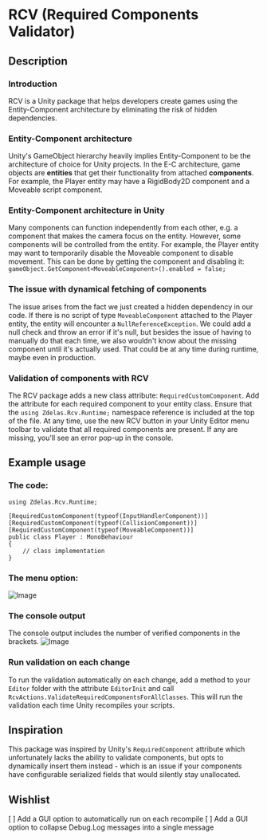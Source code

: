 # RCV (Required Components Validator)

## Description
### Introduction
RCV is a Unity package that helps developers create games using the Entity-Component architecture by eliminating the risk of hidden dependencies.

### Entity-Component architecture
Unity's GameObject hierarchy heavily implies Entity-Component to be the architecture of choice for Unity projects.
In the E-C architecture, game objects are **entities** that get their functionality from attached **components**.
For example, the Player entity may have a RigidBody2D component and a Moveable script component.

### Entity-Component architecture in Unity
Many components can function independently from each other, e.g. a component that makes the camera focus on the entity.
However, some components will be controlled from the entity. For example, the Player entity may want to temporarily disable the Moveable component to disable movement.
This can be done by getting the component and disabling it:
` gameObject.GetComponent<MoveableComponent>().enabled = false; `

### The issue with dynamical fetching of components
The issue arises from the fact we just created a hidden dependency in our code. If there is no script of type `MoveableComponent` attached to the Player entity, the entity will encounter a `NullReferenceException`.
We could add a null check and throw an error if it's null, but besides the issue of having to manually do that each time, we also wouldn't know about the missing component until it's actually used. That could be at any time during runtime, maybe even in production.

### Validation of components with RCV
The RCV package adds a new class attribute: `RequiredCustomComponent`. 
Add the attribute for each required component to your entity class. Ensure that the `using Zdelas.Rcv.Runtime;` namespace reference is included at the top of the file.
At any time, use the new RCV button in your Unity Editor menu toolbar to validate that all required components are present. 
If any are missing, you'll see an error pop-up in the console.

## Example usage
### The code:
```
using Zdelas.Rcv.Runtime;

[RequiredCustomComponent(typeof(InputHandlerComponent))]
[RequiredCustomComponent(typeof(CollisionComponent))]
[RequiredCustomComponent(typeof(MoveableComponent))]
public class Player : MonoBehaviour
{
    // class implementation
}
```
### The menu option:

![Image](https://i.ibb.co/DQwW9nX/2023-04-26-23-11-28-ANew-Legacy-Unity-Main-Menu-Windows-Mac-Linux-Unity-2022-1-14f1-DX11.png)

### The console output
The console output includes the number of verified components in the brackets.
![Image](https://i.ibb.co/hKRynsH/2023-04-26-23-17-17-ANew-Legacy-Unity-Main-Menu-Windows-Mac-Linux-Unity-2022-1-14f1-DX11.png)

### Run validation on each change
To run the validation automatically on each change, add a method to your `Editor` folder with the attribute `EditorInit` and call `RcvActions.ValidateRequiredComponentsForAllClasses`.
This will run the validation each time Unity recompiles your scripts.

## Inspiration
This package was inspired by Unity's `RequiredComponent` attribute which unfortunately lacks the ability to validate components, but opts to dynamically insert them instead - which is an issue if your components have configurable serialized fields that would silently stay unallocated.

## Wishlist
[ ] Add a GUI option to automatically run on each recompile
[ ] Add a GUI option to collapse Debug.Log messages into a single message
